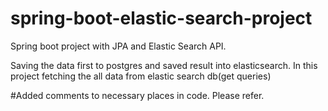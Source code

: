 # spring-boot-elastic-search-project
Spring boot project with JPA and Elastic Search API.

Saving the data first to postgres and saved result into elasticsearch.
In this project fetching the all data from elastic search db(get queries)

#Added comments to necessary places in code. Please refer.

